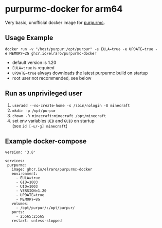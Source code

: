 # purpurmc-docker for arm64
Very basic, unofficial docker image for [purpurmc](https://purpurmc.org/).

## Usage Example
```
docker run -v "/host/purpur:/opt/purpur" -e EULA=true -e UPDATE=true -e MEMORY=2G ghcr.io/elraro/purpurmc-docker
```
- default version is 1.20
- `EULA=true` is required
- `UPDATE=true` always downloads the latest purpurmc build on startup
- root user not recommended, see below

## Run as unprivileged user
1. `useradd --no-create-home -s /sbin/nologin -U minecraft`
2. `mkdir -p /opt/purpur`
3. `chown -R minecraft:minecraft /opt/minecraft`
4. set env variables `UID` and `GUID` on startup\
   (see `id [-u/-g] minecraft`)

## Example docker-compose
 ```
 version: '3.8'

services:
  purpurmc:
    image: ghcr.io/elraro/purpurmc-docker
    environment:
      - EULA=true
      - GID=1003
      - UID=1003
      - VERSION=1.20
      - UPDATE=true
      - MEMORY=8G
    volumes:
      - /opt/purpur/:/opt/purpur/
    ports:
      - 25565:25565
    restart: unless-stopped
```
